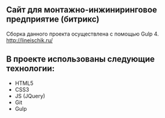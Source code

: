 ## Сайт для монтажно-инжиниринговое предприятие (битрикс)
Сборка данного проекта осуществлена с помощью Gulp 4. http://lineischik.ru/

## В проекте использованы следующие технологии:
-	HTML5
- CSS3
- JS (JQuery)
-	Git
-	Gulp
